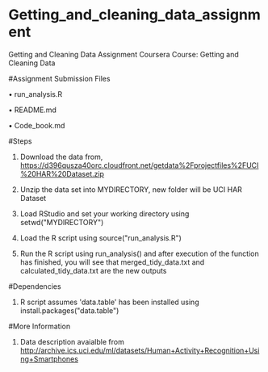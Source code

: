 # Getting_and_cleaning_data_assignment
Getting and Cleaning Data Assignment
Coursera Course: Getting and Cleaning Data

#Assignment Submission Files

• run_analysis.R

• README.md

• Code_book.md

#Steps

1. Download the data from, https://d396qusza40orc.cloudfront.net/getdata%2Fprojectfiles%2FUCI%20HAR%20Dataset.zip

2. Unzip the data set into MYDIRECTORY, new folder will be UCI HAR Dataset

3. Load RStudio and set your working directory using setwd("MYDIRECTORY")

4. Load the R script using source("run_analysis.R")

5. Run the R script using run_analysis() and after execution of the function has finished, you will see that merged_tidy_data.txt and calculated_tidy_data.txt are the new outputs

#Dependencies

1. R script assumes 'data.table' has been installed using install.packages("data.table")

#More Information

1. Data description avaialble from http://archive.ics.uci.edu/ml/datasets/Human+Activity+Recognition+Using+Smartphones
